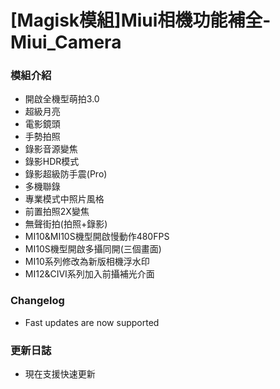 # [Magisk模組]Miui相機功能補全-Miui_Camera
### 模組介紹
- 開啟全機型萌拍3.0
- 超級月亮
- 電影鏡頭
- 手勢拍照
- 錄影音源變焦
- 錄影HDR模式
- 錄影超級防手震(Pro)
- 多機聯錄
- 專業模式中照片風格
- 前置拍照2X變焦
- 無聲街拍(拍照+錄影)
- MI10&MI10S機型開啟慢動作480FPS
- MI10S機型開啟多攝同開(三個畫面)
- MI10系列修改為新版相機浮水印
- MI12&CIVI系列加入前攝補光介面

### Changelog
- Fast updates are now supported

### 更新日誌
- 現在支援快速更新
